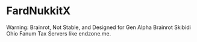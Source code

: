 # FardNukkitX
Warning: Brainrot, Not Stable, and Designed for Gen Alpha Brainrot Skibidi Ohio Fanum Tax Servers like endzone.me.
